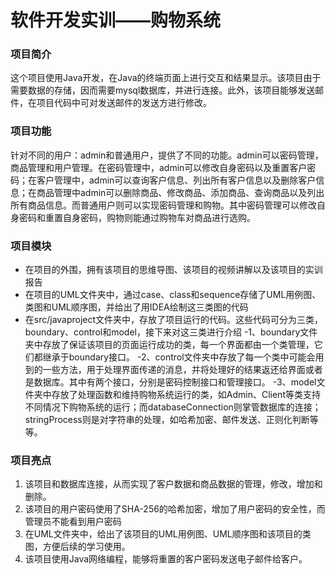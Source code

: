 # 软件开发实训——购物系统
### 项目简介
这个项目使用Java开发，在Java的终端页面上进行交互和结果显示。该项目由于需要数据的存储，因而需要mysql数据库，并进行连接。此外，该项目能够发送邮件，在项目代码中可对发送邮件的发送方进行修改。

### 项目功能
针对不同的用户：admin和普通用户，提供了不同的功能。admin可以密码管理，商品管理和用户管理。在密码管理中，admin可以修改自身密码以及重置客户密码；在客户管理中，admin可以查询客户信息、列出所有客户信息以及删除客户信息；在商品管理中admin可以删除商品、修改商品、添加商品、查询商品以及列出所有商品信息。而普通用户则可以实现密码管理和购物。其中密码管理可以修改自身密码和重置自身密码，购物则能通过购物车对商品进行选购。

### 项目模块
* 在项目的外围，拥有该项目的思维导图、该项目的视频讲解以及该项目的实训报告
* 在项目的UML文件夹中，通过case、class和sequence存储了UML用例图、类图和UML顺序图，并给出了用IDEA绘制这三类图的代码
* 在src/javaproject文件夹中，存放了项目运行的代码。这些代码可分为三类，boundary、control和model，接下来对这三类进行介绍
 -1、boundary文件夹中存放了保证该项目的页面运行成功的类，每一个界面都由一个类管理，它们都继承于boundary接口。
 -2、control文件夹中存放了每一个类中可能会用到的一些方法，用于处理界面传递的消息，并将处理好的结果返还给界面或者是数据库。其中有两个接口，分别是密码控制接口和管理接口。
 -3、model文件夹中存放了处理函数和维持购物系统运行的类，如Admin、Client等类支持不同情况下购物系统的运行；而databaseConnection则掌管数据库的连接；stringProcess则是对字符串的处理，如哈希加密、邮件发送、正则化判断等等。

### 项目亮点
1. 该项目和数据库连接，从而实现了客户数据和商品数据的管理，修改，增加和删除。
2. 该项目的用户密码使用了SHA-256的哈希加密，增加了用户密码的安全性，而管理员不能看到用户密码
3. 在UML文件夹中，给出了该项目的UML用例图、UML顺序图和该项目的类图，方便后续的学习使用。
4. 该项目使用Java网络编程，能够将重置的客户密码发送电子邮件给客户。